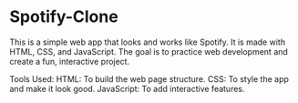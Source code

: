 # Spotify-Clone
This is a simple web app that looks and works like Spotify. It is made with HTML, CSS, and JavaScript. The goal is to practice web development and create a fun, interactive project.

Tools Used:
HTML: To build the web page structure.
CSS: To style the app and make it look good.
JavaScript: To add interactive features.
